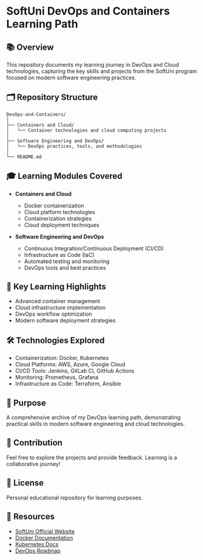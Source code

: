 # SoftUni DevOps and Containers Learning Path

## 📚 Overview
This repository documents my learning journey in DevOps and Cloud technologies, capturing the key skills and projects from the SoftUni program focused on modern software engineering practices.

## 🗂️ Repository Structure
```
DevOps-and-Containers/
│
├── Containers and Cloud/
│   └── Container technologies and cloud computing projects
│
├── Software Engineering and DevOps/
│   └── DevOps practices, tools, and methodologies
│
└── README.md
```

## 🎓 Learning Modules Covered
- **Containers and Cloud**
  - Docker containerization
  - Cloud platform technologies
  - Containerization strategies
  - Cloud deployment techniques

- **Software Engineering and DevOps**
  - Continuous Integration/Continuous Deployment (CI/CD)
  - Infrastructure as Code (IaC)
  - Automated testing and monitoring
  - DevOps tools and best practices

## 🚀 Key Learning Highlights
- Advanced container management
- Cloud infrastructure implementation
- DevOps workflow optimization
- Modern software deployment strategies

## 🛠️ Technologies Explored
- Containerization: Docker, Kubernetes
- Cloud Platforms: AWS, Azure, Google Cloud
- CI/CD Tools: Jenkins, GitLab CI, GitHub Actions
- Monitoring: Prometheus, Grafana
- Infrastructure as Code: Terraform, Ansible

## 📝 Purpose
A comprehensive archive of my DevOps learning path, demonstrating practical skills in modern software engineering and cloud technologies.

## 🤝 Contribution
Feel free to explore the projects and provide feedback. Learning is a collaborative journey!

## 📄 License
Personal educational repository for learning purposes.

## 🔗 Resources
- [SoftUni Official Website](https://softuni.bg/)
- [Docker Documentation](https://docs.docker.com/)
- [Kubernetes Docs](https://kubernetes.io/docs/)
- [DevOps Roadmap](https://roadmap.sh/devops)

